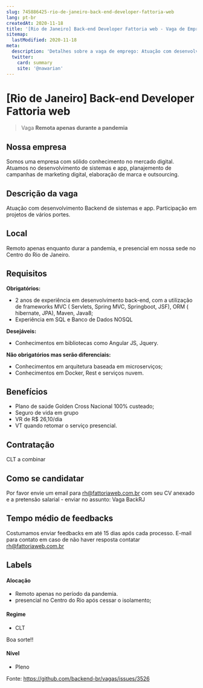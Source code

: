 ```yaml
---
slug: 745886425-rio-de-janeiro-back-end-developer-fattoria-web
lang: pt-br
createdAt: 2020-11-18
title: '[Rio de Janeiro] Back-end Developer Fattoria web - Vaga de Emprego'
sitemap:
  lastModified: 2020-11-18
meta:
  description: 'Detalhes sobre a vaga de emprego: Atuação com desenvolvimento Backend de sistemas e app. Participação em projetos de vários portes.'
  twitter:
    card: summary
    site: '@nawarian'
---
```


# [Rio de Janeiro] Back-end Developer Fattoria web

<!--
==================================================
Caso a vaga for remoto durante a pandemia informar no texto "Remoto durante o covid"
==================================================
-->
<!-- 
==================================================
POR FAVOR, SÓ POSTE SE A VAGA FOR PARA BACK-END!

Não faça distinção de gênero no título da vaga.

Use: "Back-End Developer" ao invés de 
"Desenvolvedor Back-End" \o/

Exemplo: `[Rio de Janeiro] Back-End Developer @ NOME DA EMPRESA`
==================================================
-->
<!--
==================================================
Caso a vaga for remoto durante a pandemia deixar a linha abaixo
==================================================
-->
> Vaga **Remota apenas durante a pandemia**

## Nossa empresa

Somos uma empresa com sólido conhecimento no mercado digital. Atuamos no desenvolvimento de sistemas e app, planajemento de campanhas de marketing digital, elaboração de marca e outsourcing. 

## Descrição da vaga

Atuação com desenvolvimento Backend de sistemas e app. Participação em projetos de vários portes.

## Local
Remoto apenas enquanto durar a pandemia, e presencial em nossa sede no Centro do Rio de Janeiro.

## Requisitos

**Obrigatórios:**
- 2 anos de experiência em desenvolvimento back-end, com a utilização de frameworks MVC ( Servlets, Spring MVC, Springboot, JSF), ORM ( hibernate, JPA), Maven, Java8;
- Experiência em SQL e Banco de Dados NOSQL

**Desejáveis:**
- Conhecimentos em bibliotecas como Angular JS, Jquery.

**Não obrigatórios mas serão diferenciais:**
- Conhecimentos em arquitetura baseada em microserviços;
- Conhecimentos em Docker, Rest e serviços  nuvem.

## Benefícios
- Plano de saúde Golden Cross Nacional 100% custeado;
- Seguro de vida em grupo
- VR de R$ 26,10/dia
- VT quando retomar o serviço presencial.

## Contratação

CLT a combinar

## Como se candidatar

Por favor envie um email para rh@fattoriaweb.com.br com seu CV anexado e a pretensão salarial - enviar no assunto: Vaga BackRJ

## Tempo médio de feedbacks

Costumamos enviar feedbacks em até 15 dias após cada processo.
E-mail para contato em caso de não haver resposta contatar rh@fattoriaweb.com.br

## Labels
<!-- retire os labels que não fazem sentido à vaga -->

#### Alocação
- Remoto apenas no período da pandemia.
- presencial no Centro do Rio após cessar o isolamento;

#### Regime
- CLT

Boa sorte!!

#### Nível
- Pleno




Fonte: https://github.com/backend-br/vagas/issues/3526